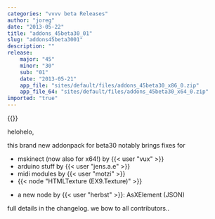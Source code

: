 ```yaml
---
categories: "vvvv beta Releases"
author: "joreg"
date: "2013-05-22"
title: "addons_45beta30_01"
slug: "addons45beta3001"
description: ""
release: 
    major: "45"
    minor: "30"
    sub: "01"
    date: "2013-05-21"
    app_file: "sites/default/files/addons_45beta30_x86_0.zip"
    app_file_64: "sites/default/files/addons_45beta30_x64_0.zip"
imported: "true"
---
```


{{<previousRelease>}}


helohelo,

this brand new addonpack for beta30 notably brings fixes for 
* mskinect (now also for x64!) by {{< user "vux" >}}
* arduino stuff by {{< user "jens.a.e" >}}
* midi modules by {{< user "motzi" >}}
* {{< node "HTMLTexture (EX9.Texture)" >}}
+ a new node by {{< user "herbst" >}}: AsXElement (JSON)

full details in the changelog. we bow to all contributors..